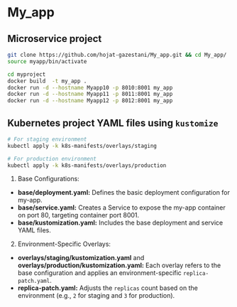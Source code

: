 # My_app
## Microservice project

```bash
git clone https://github.com/hojat-gazestani/My_app.git && cd My_app/
source myapp/bin/activate

cd myproject
docker build  -t my_app .
docker run -d --hostname Myapp10 -p 8010:8001 my_app
docker run -d --hostname Myapp11 -p 8011:8001 my_app
docker run -d --hostname Myapp12 -p 8012:8001 my_app
```

## Kubernetes project YAML files using `kustomize`

```sh
# For staging environment
kubectl apply -k k8s-manifests/overlays/staging

# For production environment
kubectl apply -k k8s-manifests/overlays/production
```

1. Base Configurations:

* **base/deployment.yaml:** Defines the basic deployment configuration for my-app.
* **base/service.yaml:** Creates a Service to expose the my-app container on port 80, targeting container port 8001.
* **base/kustomization.yaml:** Includes the base deployment and service YAML files.

2. Environment-Specific Overlays:

* **overlays/staging/kustomization.yaml** and **overlays/production/kustomization.yaml:** Each overlay refers to the base configuration and applies an environment-specific `replica-patch.yaml`.
* **replica-patch.yaml:** Adjusts the `replicas` count based on the environment (e.g., `2` for staging and `3` for production).
